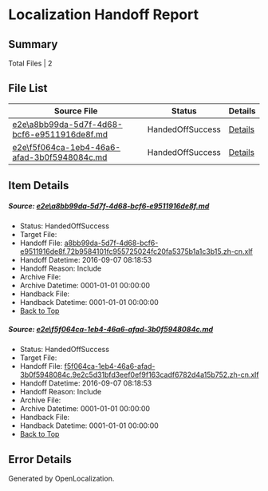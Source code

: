 # <a name='report-top'></a> Localization Handoff Report

## Summary
 Total Files | 2

## File List
 Source File | Status | Details 
 ----------- | ------ | ------- 
 [e2e\a8bb99da-5d7f-4d68-bcf6-e9511916de8f.md](https://github.com/OpenLocalizationTestOrg/ol-test0/blob/ccfc6320e7d3bc161e5a88f6d22085ed9419526a/e2e/a8bb99da-5d7f-4d68-bcf6-e9511916de8f.md) | HandedOffSuccess | [Details](#b88b2ce2b9c101f97fa0e23372d701ef0374fbd41)
 [e2e\f5f064ca-1eb4-46a6-afad-3b0f5948084c.md](https://github.com/OpenLocalizationTestOrg/ol-test0/blob/ccfc6320e7d3bc161e5a88f6d22085ed9419526a/e2e/f5f064ca-1eb4-46a6-afad-3b0f5948084c.md) | HandedOffSuccess | [Details](#b621b78890e82ae7317d93701a54cffa57e720b32)

## Item Details
##### <a name='b88b2ce2b9c101f97fa0e23372d701ef0374fbd41'></a> Source: [e2e\a8bb99da-5d7f-4d68-bcf6-e9511916de8f.md](https://github.com/OpenLocalizationTestOrg/ol-test0/blob/ccfc6320e7d3bc161e5a88f6d22085ed9419526a/e2e/a8bb99da-5d7f-4d68-bcf6-e9511916de8f.md)
* Status: HandedOffSuccess
* Target File: 
* Handoff File: [a8bb99da-5d7f-4d68-bcf6-e9511916de8f.72b9584101fc955725024fc20fa5375b1a1c3b15.zh-cn.xlf](https://github.com/OpenLocalizationTestOrg/ol-test0-handoff/blob/a27d302d289b76444ed70e9d48d3ef7c5a45a3e0/ol-handoff/OpenLocalizationTestOrg/ol-test0-zhcn/ci/ht/a8bb99da-5d7f-4d68-bcf6-e9511916de8f.72b9584101fc955725024fc20fa5375b1a1c3b15.zh-cn.xlf)
* Handoff Datetime: 2016-09-07 08:18:53
* Handoff Reason: Include
* Archive File: 
* Archive Datetime: 0001-01-01 00:00:00
* Handback File: 
* Handback Datetime: 0001-01-01 00:00:00
* [Back to Top](#report-top)

##### <a name='b621b78890e82ae7317d93701a54cffa57e720b32'></a> Source: [e2e\f5f064ca-1eb4-46a6-afad-3b0f5948084c.md](https://github.com/OpenLocalizationTestOrg/ol-test0/blob/ccfc6320e7d3bc161e5a88f6d22085ed9419526a/e2e/f5f064ca-1eb4-46a6-afad-3b0f5948084c.md)
* Status: HandedOffSuccess
* Target File: 
* Handoff File: [f5f064ca-1eb4-46a6-afad-3b0f5948084c.9e2c5d31bfd3eef0ef9f163cadf6782d4a15b752.zh-cn.xlf](https://github.com/OpenLocalizationTestOrg/ol-test0-handoff/blob/a27d302d289b76444ed70e9d48d3ef7c5a45a3e0/ol-handoff/OpenLocalizationTestOrg/ol-test0-zhcn/ci/ht/f5f064ca-1eb4-46a6-afad-3b0f5948084c.9e2c5d31bfd3eef0ef9f163cadf6782d4a15b752.zh-cn.xlf)
* Handoff Datetime: 2016-09-07 08:18:53
* Handoff Reason: Include
* Archive File: 
* Archive Datetime: 0001-01-01 00:00:00
* Handback File: 
* Handback Datetime: 0001-01-01 00:00:00
* [Back to Top](#report-top)


## Error Details

Generated by OpenLocalization.
